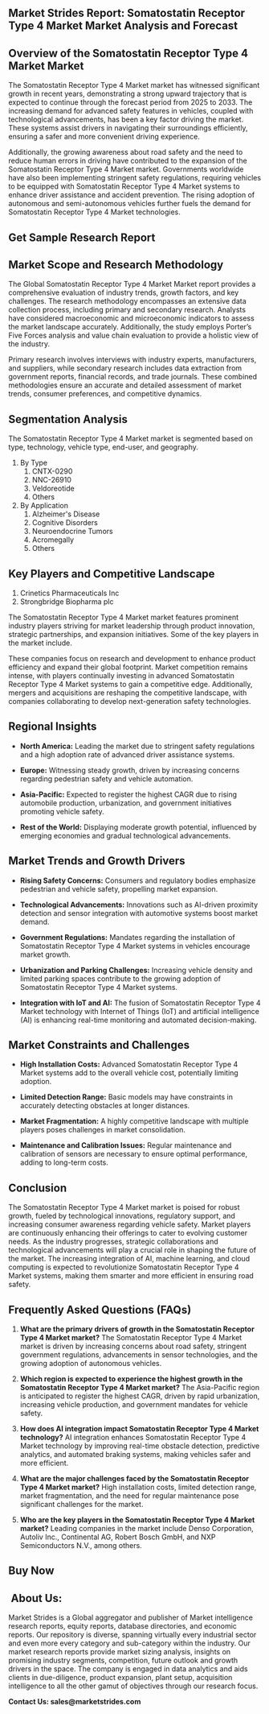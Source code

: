 <h2 data-pm-slice="">Market Strides Report: Somatostatin Receptor Type 4 Market Market Analysis and Forecast</h2>
<h2>Overview of the Somatostatin Receptor Type 4 Market Market</h2>
<p>The <a>Somatostatin Receptor Type 4 Market</a> market has witnessed significant growth in recent years, demonstrating a strong upward trajectory that is expected to continue through the forecast period from 2025 to 2033. The increasing demand for advanced safety features in vehicles, coupled with technological advancements, has been a key factor driving the market. These systems assist drivers in navigating their surroundings efficiently, ensuring a safer and more convenient driving experience.</p>
<p>Additionally, the growing awareness about road safety and the need to reduce human errors in driving have contributed to the expansion of the Somatostatin Receptor Type 4 Market market. Governments worldwide have also been implementing stringent safety regulations, requiring vehicles to be equipped with Somatostatin Receptor Type 4 Market systems to enhance driver assistance and accident prevention. The rising adoption of autonomous and semi-autonomous vehicles further fuels the demand for Somatostatin Receptor Type 4 Market technologies.</p>
<h2><strong><a>Get Sample Research Report</a></strong></h2>
<h2>Market Scope and Research Methodology</h2>
<p>The Global Somatostatin Receptor Type 4 Market Market report provides a comprehensive evaluation of industry trends, growth factors, and key challenges. The research methodology encompasses an extensive data collection process, including primary and secondary research. Analysts have considered macroeconomic and microeconomic indicators to assess the market landscape accurately. Additionally, the study employs Porter&rsquo;s Five Forces analysis and value chain evaluation to provide a holistic view of the industry.</p>
<p>Primary research involves interviews with industry experts, manufacturers, and suppliers, while secondary research includes data extraction from government reports, financial records, and trade journals. These combined methodologies ensure an accurate and detailed assessment of market trends, consumer preferences, and competitive dynamics.</p>
<h2>Segmentation Analysis</h2>
<p>The Somatostatin Receptor Type 4 Market market is segmented based on type, technology, vehicle type, end-user, and geography.</p>
<ol>
<li>By Type
<ol>
<li>CNTX-0290</li>
<li>NNC-26910</li>
<li>Veldoreotide</li>
<li>Others</li>
</ol>
</li>
<li>By Application
<ol>
<li>Alzheimer's Disease</li>
<li>Cognitive Disorders</li>
<li>Neuroendocrine Tumors</li>
<li>Acromegally</li>
<li>Others</li>
</ol>
</li>
</ol>
<h2>Key Players and Competitive Landscape</h2>
<ol>
<li>Crinetics Pharmaceuticals Inc</li>
<li>Strongbridge Biopharma plc</li>
</ol>
<p>The Somatostatin Receptor Type 4 Market market features prominent industry players striving for market leadership through product innovation, strategic partnerships, and expansion initiatives. Some of the key players in the market include.</p>
<p>These companies focus on research and development to enhance product efficiency and expand their global footprint. Market competition remains intense, with players continually investing in advanced Somatostatin Receptor Type 4 Market systems to gain a competitive edge. Additionally, mergers and acquisitions are reshaping the competitive landscape, with companies collaborating to develop next-generation safety technologies.</p>
<h2>Regional Insights</h2>
<ul data-spread="">
<li>
<p><strong>North America:</strong> Leading the market due to stringent safety regulations and a high adoption rate of advanced driver assistance systems.</p>
</li>
<li>
<p><strong>Europe:</strong> Witnessing steady growth, driven by increasing concerns regarding pedestrian safety and vehicle automation.</p>
</li>
<li>
<p><strong>Asia-Pacific:</strong> Expected to register the highest CAGR due to rising automobile production, urbanization, and government initiatives promoting vehicle safety.</p>
</li>
<li>
<p><strong>Rest of the World:</strong> Displaying moderate growth potential, influenced by emerging economies and gradual technological advancements.</p>
</li>
</ul>
<h2>Market Trends and Growth Drivers</h2>
<ul data-spread="">
<li>
<p><strong>Rising Safety Concerns:</strong> Consumers and regulatory bodies emphasize pedestrian and vehicle safety, propelling market expansion.</p>
</li>
<li>
<p><strong>Technological Advancements:</strong> Innovations such as AI-driven proximity detection and sensor integration with automotive systems boost market demand.</p>
</li>
<li>
<p><strong>Government Regulations:</strong> Mandates regarding the installation of Somatostatin Receptor Type 4 Market systems in vehicles encourage market growth.</p>
</li>
<li>
<p><strong>Urbanization and Parking Challenges:</strong> Increasing vehicle density and limited parking spaces contribute to the growing adoption of Somatostatin Receptor Type 4 Market systems.</p>
</li>
<li>
<p><strong>Integration with IoT and AI:</strong> The fusion of Somatostatin Receptor Type 4 Market technology with Internet of Things (IoT) and artificial intelligence (AI) is enhancing real-time monitoring and automated decision-making.</p>
</li>
</ul>
<h2>Market Constraints and Challenges</h2>
<ul data-spread="">
<li>
<p><strong>High Installation Costs:</strong> Advanced Somatostatin Receptor Type 4 Market systems add to the overall vehicle cost, potentially limiting adoption.</p>
</li>
<li>
<p><strong>Limited Detection Range:</strong> Basic models may have constraints in accurately detecting obstacles at longer distances.</p>
</li>
<li>
<p><strong>Market Fragmentation:</strong> A highly competitive landscape with multiple players poses challenges in market consolidation.</p>
</li>
<li>
<p><strong>Maintenance and Calibration Issues:</strong> Regular maintenance and calibration of sensors are necessary to ensure optimal performance, adding to long-term costs.</p>
</li>
</ul>
<h2>Conclusion</h2>
<p>The Somatostatin Receptor Type 4 Market market is poised for robust growth, fueled by technological innovations, regulatory support, and increasing consumer awareness regarding vehicle safety. Market players are continuously enhancing their offerings to cater to evolving customer needs. As the industry progresses, strategic collaborations and technological advancements will play a crucial role in shaping the future of the market. The increasing integration of AI, machine learning, and cloud computing is expected to revolutionize Somatostatin Receptor Type 4 Market systems, making them smarter and more efficient in ensuring road safety.</p>
<h2>Frequently Asked Questions (FAQs)</h2>
<ol start="" data-spread="">
<li>
<p><strong>What are the primary drivers of growth in the Somatostatin Receptor Type 4 Market market?</strong> The Somatostatin Receptor Type 4 Market market is driven by increasing concerns about road safety, stringent government regulations, advancements in sensor technologies, and the growing adoption of autonomous vehicles.</p>
</li>
<li>
<p><strong>Which region is expected to experience the highest growth in the Somatostatin Receptor Type 4 Market market?</strong> The Asia-Pacific region is anticipated to register the highest CAGR, driven by rapid urbanization, increasing vehicle production, and government mandates for vehicle safety.</p>
</li>
<li>
<p><strong>How does AI integration impact Somatostatin Receptor Type 4 Market technology?</strong> AI integration enhances Somatostatin Receptor Type 4 Market technology by improving real-time obstacle detection, predictive analytics, and automated braking systems, making vehicles safer and more efficient.</p>
</li>
<li>
<p><strong>What are the major challenges faced by the Somatostatin Receptor Type 4 Market market?</strong> High installation costs, limited detection range, market fragmentation, and the need for regular maintenance pose significant challenges for the market.</p>
</li>
<li>
<p><strong>Who are the key players in the Somatostatin Receptor Type 4 Market market?</strong> Leading companies in the market include Denso Corporation, Autoliv Inc., Continental AG, Robert Bosch GmbH, and NXP Semiconductors N.V., among others.</p>
</li>
</ol>
<h2><strong><a>Buy Now</a></strong></h2>
<h2>&nbsp;About Us:</h2>
<p><a>Market Strides</a>&nbsp;is a Global aggregator and publisher of Market intelligence research reports, equity reports, database directories, and economic reports. Our repository is diverse, spanning virtually every industrial sector and even more every category and sub-category within the industry. Our market research reports provide market sizing analysis, insights on promising industry segments, competition, future outlook and growth drivers in the space. The company is engaged in data analytics and aids clients in due-diligence, product expansion, plant setup, acquisition intelligence to all the other gamut of objectives through our research focus.</p>
<p><strong> Contact Us:&nbsp;<a>sales@marketstrides.com</a></strong></p>
